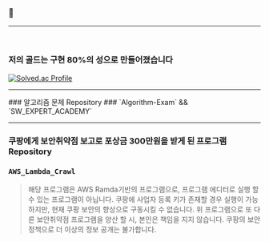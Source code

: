 ###  👋

<hr/>
<br>

### 저의 골드는 구현 80%의 성으로 만들어졌습니다

[![Solved.ac Profile](http://mazassumnida.wtf/api/generate_badge?boj=rhdwhdals8)](https://solved.ac/rhdwhdals8)
<hr>
### 알고리즘 문제 Repository
### `Algorithm-Exam` && `SW_EXPERT_ACADEMY`

<hr>

### 쿠팡에게 보안취약점 보고로 포상금 300만원을 받게 된 프로그램 Repository
### `AWS_Lambda_Crawl`
> 해당 프로그램은 AWS Ramda기반의 프로그램으로, 프로그램 에디터로 실행 할 수 있는 프로그램이 아닙니다.
> 쿠팡에 사업자 등록 키가 존재할 경우 실행이 가능하지만, 현재 쿠팡 보안의 향상으로 구동시킬 수 없습니다. 
> 위 프로그램으로 또 다른 보안취약점 프로그램을 양산 할 시, 본인은 책임을 지지 않습니다.
> 쿠팡의 보안 정책으로 더 이상의 정보 공개는 불가합니다.

<!--
**damhyeong/damhyeong** is a ✨ _special_ ✨ repository because its `README.md` (this file) appears on your GitHub profile.

Here are some ideas to get you started:

- 🔭 I’m currently working on ...
- 🌱 I’m currently learning ...
- 👯 I’m looking to collaborate on ...
- 🤔 I’m looking for help with ...
- 💬 Ask me about ...
- 📫 How to reach me: ...
- 😄 Pronouns: ...
- ⚡ Fun fact: ...
-->
